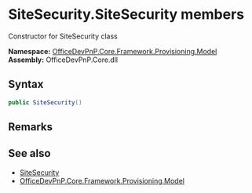 # SiteSecurity.SiteSecurity members 
 Constructor for SiteSecurity class   

**Namespace:** [OfficeDevPnP.Core.Framework.Provisioning.Model](OfficeDevPnP.Core.Framework.Provisioning.Model.md)  
**Assembly:** OfficeDevPnP.Core.dll  
## Syntax
```C#
public SiteSecurity()
```
## Remarks
  
## See also
- [SiteSecurity](OfficeDevPnP.Core.Framework.Provisioning.Model.SiteSecurity.md)
- [OfficeDevPnP.Core.Framework.Provisioning.Model](OfficeDevPnP.Core.Framework.Provisioning.Model.md)
